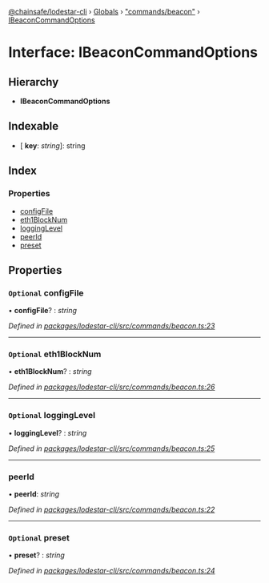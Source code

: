 [@chainsafe/lodestar-cli](../README.md) › [Globals](../globals.md) › ["commands/beacon"](../modules/_commands_beacon_.md) › [IBeaconCommandOptions](_commands_beacon_.ibeaconcommandoptions.md)

# Interface: IBeaconCommandOptions

## Hierarchy

* **IBeaconCommandOptions**

## Indexable

* \[ **key**: *string*\]: string

## Index

### Properties

* [configFile](_commands_beacon_.ibeaconcommandoptions.md#optional-configfile)
* [eth1BlockNum](_commands_beacon_.ibeaconcommandoptions.md#optional-eth1blocknum)
* [loggingLevel](_commands_beacon_.ibeaconcommandoptions.md#optional-logginglevel)
* [peerId](_commands_beacon_.ibeaconcommandoptions.md#peerid)
* [preset](_commands_beacon_.ibeaconcommandoptions.md#optional-preset)

## Properties

### `Optional` configFile

• **configFile**? : *string*

*Defined in [packages/lodestar-cli/src/commands/beacon.ts:23](https://github.com/ChainSafe/lodestar/blob/393d800/packages/lodestar-cli/src/commands/beacon.ts#L23)*

___

### `Optional` eth1BlockNum

• **eth1BlockNum**? : *string*

*Defined in [packages/lodestar-cli/src/commands/beacon.ts:26](https://github.com/ChainSafe/lodestar/blob/393d800/packages/lodestar-cli/src/commands/beacon.ts#L26)*

___

### `Optional` loggingLevel

• **loggingLevel**? : *string*

*Defined in [packages/lodestar-cli/src/commands/beacon.ts:25](https://github.com/ChainSafe/lodestar/blob/393d800/packages/lodestar-cli/src/commands/beacon.ts#L25)*

___

###  peerId

• **peerId**: *string*

*Defined in [packages/lodestar-cli/src/commands/beacon.ts:22](https://github.com/ChainSafe/lodestar/blob/393d800/packages/lodestar-cli/src/commands/beacon.ts#L22)*

___

### `Optional` preset

• **preset**? : *string*

*Defined in [packages/lodestar-cli/src/commands/beacon.ts:24](https://github.com/ChainSafe/lodestar/blob/393d800/packages/lodestar-cli/src/commands/beacon.ts#L24)*
